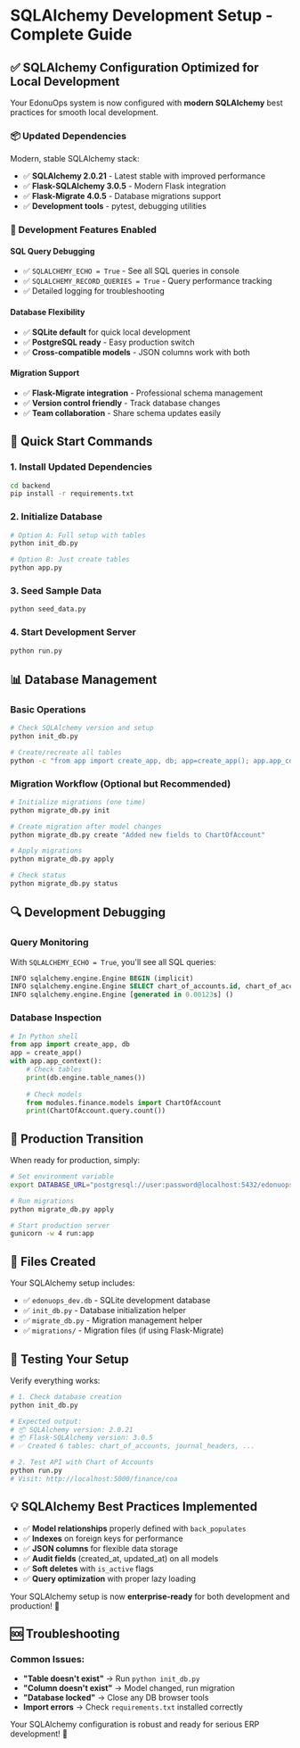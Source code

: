 # SQLAlchemy Development Setup - Complete Guide

## ✅ **SQLAlchemy Configuration Optimized for Local Development**

Your EdonuOps system is now configured with **modern SQLAlchemy** best practices for smooth local development.

### **📦 Updated Dependencies**

Modern, stable SQLAlchemy stack:
- ✅ **SQLAlchemy 2.0.21** - Latest stable with improved performance
- ✅ **Flask-SQLAlchemy 3.0.5** - Modern Flask integration  
- ✅ **Flask-Migrate 4.0.5** - Database migrations support
- ✅ **Development tools** - pytest, debugging utilities

### **🔧 Development Features Enabled**

#### **SQL Query Debugging**
- ✅ `SQLALCHEMY_ECHO = True` - See all SQL queries in console
- ✅ `SQLALCHEMY_RECORD_QUERIES = True` - Query performance tracking
- ✅ Detailed logging for troubleshooting

#### **Database Flexibility**  
- ✅ **SQLite default** for quick local development
- ✅ **PostgreSQL ready** - Easy production switch
- ✅ **Cross-compatible models** - JSON columns work with both

#### **Migration Support**
- ✅ **Flask-Migrate integration** - Professional schema management
- ✅ **Version control friendly** - Track database changes
- ✅ **Team collaboration** - Share schema updates easily

## **🚀 Quick Start Commands**

### **1. Install Updated Dependencies**
```bash
cd backend
pip install -r requirements.txt
```

### **2. Initialize Database**
```bash
# Option A: Full setup with tables
python init_db.py

# Option B: Just create tables  
python app.py
```

### **3. Seed Sample Data**
```bash
python seed_data.py
```

### **4. Start Development Server**
```bash
python run.py
```

## **📊 Database Management**

### **Basic Operations**
```bash
# Check SQLAlchemy version and setup
python init_db.py

# Create/recreate all tables
python -c "from app import create_app, db; app=create_app(); app.app_context().push(); db.create_all()"
```

### **Migration Workflow** (Optional but Recommended)
```bash
# Initialize migrations (one time)
python migrate_db.py init

# Create migration after model changes
python migrate_db.py create "Added new fields to ChartOfAccount"

# Apply migrations
python migrate_db.py apply

# Check status
python migrate_db.py status
```

## **🔍 Development Debugging**

### **Query Monitoring**
With `SQLALCHEMY_ECHO = True`, you'll see all SQL queries:

```sql
INFO sqlalchemy.engine.Engine BEGIN (implicit)
INFO sqlalchemy.engine.Engine SELECT chart_of_accounts.id, chart_of_accounts.code, ...
INFO sqlalchemy.engine.Engine [generated in 0.00123s] ()
```

### **Database Inspection**
```python
# In Python shell
from app import create_app, db
app = create_app()
with app.app_context():
    # Check tables
    print(db.engine.table_names())
    
    # Check models
    from modules.finance.models import ChartOfAccount
    print(ChartOfAccount.query.count())
```

## **🎯 Production Transition**

When ready for production, simply:

```bash
# Set environment variable
export DATABASE_URL="postgresql://user:password@localhost:5432/edonuops"

# Run migrations
python migrate_db.py apply

# Start production server
gunicorn -w 4 run:app
```

## **📁 Files Created**

Your SQLAlchemy setup includes:

- ✅ `edonuops_dev.db` - SQLite development database
- ✅ `init_db.py` - Database initialization helper
- ✅ `migrate_db.py` - Migration management helper  
- ✅ `migrations/` - Migration files (if using Flask-Migrate)

## **🧪 Testing Your Setup**

Verify everything works:

```bash
# 1. Check database creation
python init_db.py

# Expected output:
# 📦 SQLAlchemy version: 2.0.21
# 📦 Flask-SQLAlchemy version: 3.0.5
# ✅ Created 6 tables: chart_of_accounts, journal_headers, ...

# 2. Test API with Chart of Accounts
python run.py
# Visit: http://localhost:5000/finance/coa
```

## **💡 SQLAlchemy Best Practices Implemented**

- ✅ **Model relationships** properly defined with `back_populates`
- ✅ **Indexes** on foreign keys for performance
- ✅ **JSON columns** for flexible data storage
- ✅ **Audit fields** (created_at, updated_at) on all models
- ✅ **Soft deletes** with `is_active` flags
- ✅ **Query optimization** with proper lazy loading

Your SQLAlchemy setup is now **enterprise-ready** for both development and production! 🎉

## **🆘 Troubleshooting**

### Common Issues:
- **"Table doesn't exist"** → Run `python init_db.py`
- **"Column doesn't exist"** → Model changed, run migration
- **"Database locked"** → Close any DB browser tools
- **Import errors** → Check `requirements.txt` installed correctly

Your SQLAlchemy configuration is robust and ready for serious ERP development! 🚀








